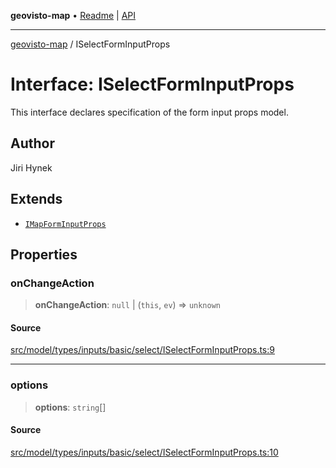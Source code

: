 **geovisto-map** • [Readme](../README.md) \| [API](../globals.md)

***

[geovisto-map](../README.md) / ISelectFormInputProps

# Interface: ISelectFormInputProps

This interface declares specification of the form input props model.

## Author

Jiri Hynek

## Extends

- [`IMapFormInputProps`](IMapFormInputProps.md)

## Properties

### onChangeAction

> **onChangeAction**: `null` \| (`this`, `ev`) => `unknown`

#### Source

[src/model/types/inputs/basic/select/ISelectFormInputProps.ts:9](https://github.com/geovisto/geovisto-map/blob/e22d774889dbc28cc1ec62933ecf6bab6690f172/src/model/types/inputs/basic/select/ISelectFormInputProps.ts#L9)

***

### options

> **options**: `string`[]

#### Source

[src/model/types/inputs/basic/select/ISelectFormInputProps.ts:10](https://github.com/geovisto/geovisto-map/blob/e22d774889dbc28cc1ec62933ecf6bab6690f172/src/model/types/inputs/basic/select/ISelectFormInputProps.ts#L10)
